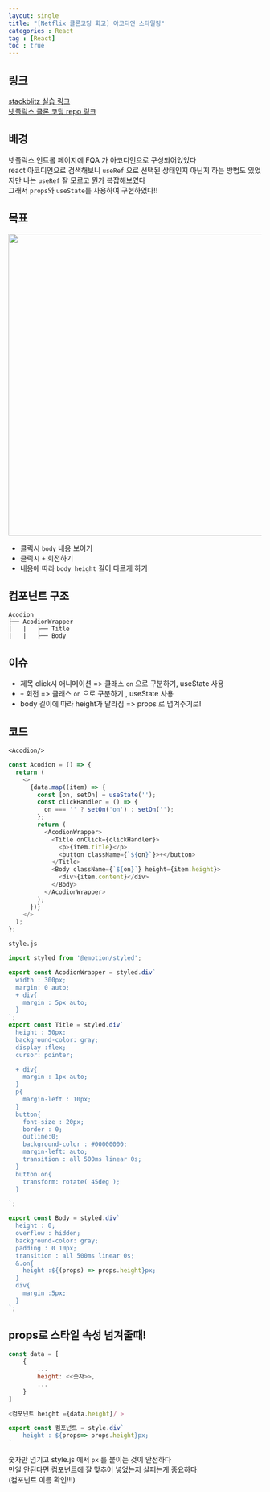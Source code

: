 ```yaml
---
layout: single
title: "[Netflix 클론코딩 회고] 아코디언 스타일링"
categories : React
tag : [React]
toc : true
---
```


## 링크
[stackblitz 실습 링크](https://stackblitz.com/edit/react-bbumey?file=src/components/Acodion/style.js)      
[넷플릭스 클론 코딩 repo 링크](https://github.com/BBBBBreak/Retflix) 


## 배경
넷플릭스 인트롤 페이지에 FQA 가 아코디언으로 구성되어있었다       
react 아코디언으로 검색해보니 `useRef` 으로 선택된 상태인지 아닌지 하는 방법도 있었지만 나는 `useRef` 잘 모르고 뭔가 복잡해보였다      
그래서 `props`와 `useState`를 사용하여 구현하였다!!

## 목표
<img src = "https://user-images.githubusercontent.com/75241542/206854680-576e1e2a-f013-4abc-b39c-6e42025df640.png" style ="width :600px"/>

- 클릭시 `body` 내용 보이기
- 클릭시 `+` 회전하기
- 내용에 따라 `body height` 길이 다르게 하기



## 컴포넌트 구조
```
Acodion
├── AcodionWrapper
|   |   ├── Title
|   |   ├── Body
```
## 이슈
- 제목 click시 애니메이션 => 클래스 `on` 으로 구분하기, useState 사용
- `+` 회전 => 클래스 `on` 으로 구분하기 , useState 사용
- body 길이에 따라 height가 달라짐 => props 로 넘겨주기로!

## 코드
`<Acodion/>`

```js
const Acodion = () => {
  return (
    <>
      {data.map((item) => {
        const [on, setOn] = useState('');
        const clickHandler = () => {
          on === '' ? setOn('on') : setOn('');
        };
        return (
          <AcodionWrapper>
            <Title onClick={clickHandler}>
              <p>{item.title}</p>
              <button className={`${on}`}>+</button>
            </Title>
            <Body className={`${on}`} height={item.height}>
              <div>{item.content}</div>
            </Body>
          </AcodionWrapper>
        );
      })}
    </>
  );
};
```

`style.js`
```js
import styled from '@emotion/styled';

export const AcodionWrapper = styled.div`
  width : 300px;
  margin: 0 auto;
  + div{
    margin : 5px auto;
  }
`;
export const Title = styled.div`
  height : 50px;
  background-color: gray;
  display :flex;
  cursor: pointer;

  + div{
    margin : 1px auto;
  }
  p{
    margin-left : 10px;
  }
  button{
    font-size : 20px;
    border : 0;
    outline:0;
    background-color : #00000000;
    margin-left: auto;
    transition : all 500ms linear 0s;
  }
  button.on{
    transform: rotate( 45deg );
  }

`;

export const Body = styled.div`
  height : 0;
  overflow : hidden;
  background-color: gray;
  padding : 0 10px;
  transition : all 500ms linear 0s;
  &.on{
    height :${(props) => props.height}px;
  }
  div{
    margin :5px;
  }
`;

```

## props로 스타일 속성 넘겨줄때!

```js
const data = [
    {
        ...
        height: <<숫자>>,
        ...
    }
]
```
```js
<컴포넌트 height ={data.height}/ >
```
```js
export const 컴포넌트 = style.div`
    height : ${props=> props.height}px;
`
```
숫자만 넘기고 style.js 에서 `px` 를 붙이는 것이 안전하다    
만일 안된다면 컴포넌트에 잘 맞추어 넣었는지 살피는게 중요하다  
(컴포넌트 이름 확인!!!)


